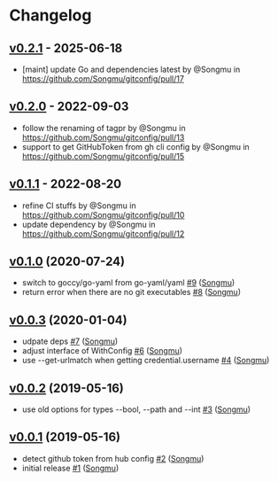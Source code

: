 # Changelog

## [v0.2.1](https://github.com/Songmu/gitconfig/compare/v0.2.0...v0.2.1) - 2025-06-18
- [maint] update Go and dependencies latest by @Songmu in https://github.com/Songmu/gitconfig/pull/17

## [v0.2.0](https://github.com/Songmu/gitconfig/compare/v0.1.1...v0.2.0) - 2022-09-03
- follow the renaming of tagpr by @Songmu in https://github.com/Songmu/gitconfig/pull/13
- support to get GitHubToken from gh cli config by @Songmu in https://github.com/Songmu/gitconfig/pull/15

## [v0.1.1](https://github.com/Songmu/gitconfig/compare/v0.1.0...v0.1.1) - 2022-08-20
- refine CI stuffs by @Songmu in https://github.com/Songmu/gitconfig/pull/10
- update dependency by @Songmu in https://github.com/Songmu/gitconfig/pull/12

## [v0.1.0](https://github.com/Songmu/gitconfig/compare/v0.0.3...v0.1.0) (2020-07-24)

* switch to goccy/go-yaml from go-yaml/yaml [#9](https://github.com/Songmu/gitconfig/pull/9) ([Songmu](https://github.com/Songmu))
* return error when there are no git executables [#8](https://github.com/Songmu/gitconfig/pull/8) ([Songmu](https://github.com/Songmu))

## [v0.0.3](https://github.com/Songmu/gitconfig/compare/v0.0.2...v0.0.3) (2020-01-04)

* udpate deps [#7](https://github.com/Songmu/gitconfig/pull/7) ([Songmu](https://github.com/Songmu))
* adjust interface of WithConfig [#6](https://github.com/Songmu/gitconfig/pull/6) ([Songmu](https://github.com/Songmu))
* use --get-urlmatch when getting credential.username [#4](https://github.com/Songmu/gitconfig/pull/4) ([Songmu](https://github.com/Songmu))

## [v0.0.2](https://github.com/Songmu/gitconfig/compare/v0.0.1...v0.0.2) (2019-05-16)

* use old options for types --bool, --path and --int [#3](https://github.com/Songmu/gitconfig/pull/3) ([Songmu](https://github.com/Songmu))

## [v0.0.1](https://github.com/Songmu/gitconfig/compare/4fa6fbe62487...v0.0.1) (2019-05-16)

* detect github token from hub config [#2](https://github.com/Songmu/gitconfig/pull/2) ([Songmu](https://github.com/Songmu))
* initial release [#1](https://github.com/Songmu/gitconfig/pull/1) ([Songmu](https://github.com/Songmu))
